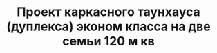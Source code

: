 ---
title: Проект каркасного таунхауса (дуплекса) эконом класса на две семьи 120 м кв
description: Готовый проект каркасного таунхауса (дуплекса) эконом класса на две семьи в скандинавском стиле. Площадь&#58; 120 м.кв.

layout: project
permalink: /proekty/:path

featured: 1
weight: 200

project-title: Каркасный эконом дуплекс
project-catalog-title: Каркасный дуплекс
project-name: TM-120
tiny-description: Таунхаус в скандинавском стиле

short-description: "Проект - финалист конкурса на жилье нового типа для молодых семей.
Две основные составляющие это проекта - самые бюджетные материалы и современная архитектура. Идеальная планировка, простая и чистая форма в сочетании с технологией каркасного строительства и дешевыми строительными конструкциями позволили сделать красивый, функциональный и экономичный дуплекс. Профлист - один из самых доступных материалов на рынке - основной отделочный материал всего дома. Стоимость строительства можно уменьшать за счет сокращения остекления секций не ухудшая внешний вид дома."

price-project: "90 000 р"
price-build:


area: "2x120"

related:
- TD-85/105
- TD-105/125
- TD-75

params:
- name: "Площадь секции"
  value: "120 м<sup>2</sup>"
- name: "Площадь 1-го этажа"
  value: "63 м<sup>2</sup>"
- name: "Площадь 2-го этажа"
  value: "57 м<sup>2</sup>"
- name: "Терраса, навес"
  value: "от 12 м<sup>2</sup>"
- name: "Габаритные размеры"
  value: "7.85 x 12.0 м"
- name: "Спальни"
  value: "4"
- name: "Санузлы"
  value: "2"
- name: "Высота 1-го этажа"
  value: "2.7 м"
- name: "Высота 2-го этажа"
  value: "от 1.2 м"
- name: "Фундамент"
  value: "Ростверк, сваи"
- name: "Конструкция стен"
  value: "Каркас, минвата"
- name: "Перекрытия"
  value: "Каркас"
- name: "Покрытие кровли"
  value: "Профлист"
- name: "Облицовка стен"
  value: "Профлист"

options:
- name: "Зеркальный проект"
  value: "5 000 р"
- name: "Паспорт дома"
  value: "5 000 р"
- name: "Проект отопления"
  value: "30 000 р"
- name: "Водоснабжение, канализация"
  value: "30 000 р"
- name: "Проект электрики"
  value: "30 000 р"
- name: "Проект подвала"
  value: "30 000 р"
- name: "Замена материала стен"
  value: "20 000 р"
- name: "Изменение фундамента"
  value: "20 000 р"
- name: "Перепланировка (перегородки)"
  value: "5 000 р"
- name: "Дизайн интерьера"
  value: "120 000 р"
---